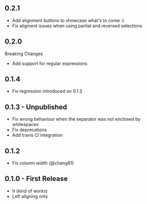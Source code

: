 ## 0.2.1
* Add alignment buttons to showcase what's to come :)
* Fix aligment issues when using partial and reversed selections

## 0.2.0

Breaking Changes

* Add support for regular expressions

## 0.1.4
* Fix regression introduced on 0.1.3

## 0.1.3 - Unpublished
* Fix wrong behaviour when the separator was not enclosed by whitespaces
* Fix deprecations
* Add travis CI integration

## 0.1.2
* Fix column width (@cheng81)

## 0.1.0 - First Release
* It (kind of works)
* Left aligning only

